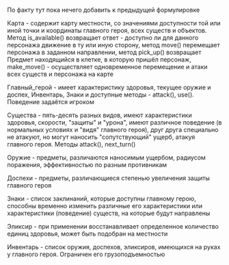 По факту тут пока нечего добавить к предыдущей формулировке

Карта - содержит карту местности, со значениями доступности той или иной точки и координаты главного героя, всех существ и объектов. Метод is_available() возвращает ответ - доступно ли для данного персонажа движение в ту или иную сторону, метод move() перемещает персонажа в заданном направлении, метод pick_up() возвращает Предмет находящийся в клетке, в которую пришёл персонаж, make_move() - осуществляет одновременное перемещение и атаки всех существ и персонажа на карте

Главный_герой - имеет характеристику здоровья, текущее оружие и доспех, Инвентарь, Знаки и доступные методы - attack(), use(). Поведение задаётся игроком

Существа - пять-десять разных видов, имеют характеристики здоровья, скорости, "защиты" и "урона", имеют различное поведение (в нормальных условиях и "видя" главного героя), друг друга специально не атакуют, но могут наносить "сопутствующий" ущерб, атакуя главного героя. Методы attack(), next_turn()

Оружие - предметы, различаются наносимым ущербом, радиусом поражения, эффективностью по разным противникам

Доспехи - предметы, различающиеся степенью увеличения защиты главного героя

Знаки - список заклинаний, которые доступны главному герою, способны временно изменить различные его характеристики или характеристики (поведение) существ, на которые будут направлены

Эликсир - при применении восстанавливает определенное количество единиц здоровья, может быть подобран на местности

Инвентарь - список оружия, доспехов, эликсиров, имеющихся на руках у главного героя. Ограничен его грузоподъемностью

